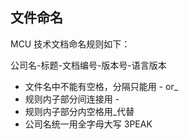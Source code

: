 ## 文件命名

MCU 技术文档命名规则如下：

公司名-标题-文档编号-版本号-语言版本


- 文件名中不能有空格，分隔只能用 - or_ 
- 规则内子部分间连接用 -
- 规则内子部分内空格用_代替
- 公司名统一用全字母大写 3PEAK

